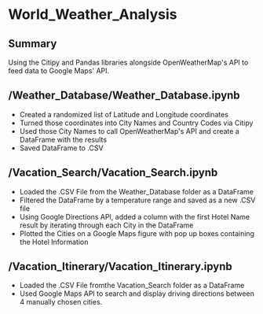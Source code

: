 # World_Weather_Analysis

## Summary
Using the Citipy and Pandas libraries alongside OpenWeatherMap's API to feed data to Google Maps' API.

## /Weather_Database/Weather_Database.ipynb 
* Created a randomized list of Latitude and Longitude coordinates
* Turned those coordinates into City Names and Country Codes via Citipy
* Used those City Names to call OpenWeatherMap's API and create a DataFrame with the results
* Saved DataFrame to .CSV

## /Vacation_Search/Vacation_Search.ipynb 
* Loaded the .CSV File from the Weather_Database folder as a DataFrame
* Filtered the DataFrame by a temperature range and saved as a new .CSV file
* Using Google Directions API, added a column with the first Hotel Name result by iterating through each City in the DataFrame
* Plotted the Cities on a Google Maps figure with pop up boxes containing the Hotel Information

## /Vacation_Itinerary/Vacation_Itinerary.ipynb
* Loaded the .CSV File fromthe Vacation_Search folder as a DataFrame
* Used Google Maps API to search and display driving directions between 4 manually chosen cities.
